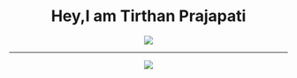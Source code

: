 <div align="center">
  <h1 ><red>Hey,I am Tirthan Prajapati</red></h1>
</div>
<div align="center">
<img src="https://github-profile-trophy.vercel.app/?username=zero2ditf&theme=onedark">
</div>
<hr>
<div align="center"> 
  <img src="https://github-readme-stats.vercel.app/api?username=zero2ditf&&show_icons=true&title_color=000000&icon_color=8B008B&text_color=black&bg_color=white">
</div>
